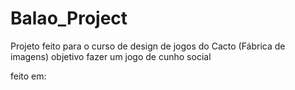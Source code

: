 # Balao_Project

Projeto feito para o curso de design de jogos do Cacto (Fábrica de imagens)
objetivo fazer um jogo de cunho social

feito em:
